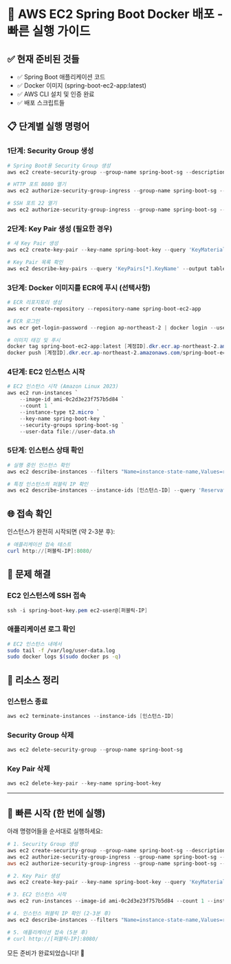 # 🚀 AWS EC2 Spring Boot Docker 배포 - 빠른 실행 가이드

## ✅ 현재 준비된 것들
- ✅ Spring Boot 애플리케이션 코드
- ✅ Docker 이미지 (spring-boot-ec2-app:latest)  
- ✅ AWS CLI 설치 및 인증 완료
- ✅ 배포 스크립트들

## 📋 단계별 실행 명령어

### 1단계: Security Group 생성
```powershell
# Spring Boot용 Security Group 생성
aws ec2 create-security-group --group-name spring-boot-sg --description "Security group for Spring Boot application"

# HTTP 포트 8080 열기
aws ec2 authorize-security-group-ingress --group-name spring-boot-sg --protocol tcp --port 8080 --cidr 0.0.0.0/0

# SSH 포트 22 열기
aws ec2 authorize-security-group-ingress --group-name spring-boot-sg --protocol tcp --port 22 --cidr 0.0.0.0/0
```

### 2단계: Key Pair 생성 (필요한 경우)
```powershell
# 새 Key Pair 생성
aws ec2 create-key-pair --key-name spring-boot-key --query 'KeyMaterial' --output text > spring-boot-key.pem

# Key Pair 목록 확인
aws ec2 describe-key-pairs --query 'KeyPairs[*].KeyName' --output table
```

### 3단계: Docker 이미지를 ECR에 푸시 (선택사항)
```powershell
# ECR 리포지토리 생성
aws ecr create-repository --repository-name spring-boot-ec2-app

# ECR 로그인
aws ecr get-login-password --region ap-northeast-2 | docker login --username AWS --password-stdin [계정ID].dkr.ecr.ap-northeast-2.amazonaws.com

# 이미지 태깅 및 푸시
docker tag spring-boot-ec2-app:latest [계정ID].dkr.ecr.ap-northeast-2.amazonaws.com/spring-boot-ec2-app:latest
docker push [계정ID].dkr.ecr.ap-northeast-2.amazonaws.com/spring-boot-ec2-app:latest
```

### 4단계: EC2 인스턴스 시작
```powershell
# EC2 인스턴스 시작 (Amazon Linux 2023)
aws ec2 run-instances `
    --image-id ami-0c2d3e23f757b5d84 `
    --count 1 `
    --instance-type t2.micro `
    --key-name spring-boot-key `
    --security-groups spring-boot-sg `
    --user-data file://user-data.sh
```

### 5단계: 인스턴스 상태 확인
```powershell
# 실행 중인 인스턴스 확인
aws ec2 describe-instances --filters "Name=instance-state-name,Values=running" --query 'Reservations[*].Instances[*].[InstanceId,PublicIpAddress,State.Name]' --output table

# 특정 인스턴스의 퍼블릭 IP 확인
aws ec2 describe-instances --instance-ids [인스턴스-ID] --query 'Reservations[0].Instances[0].PublicIpAddress' --output text
```

## 🌐 접속 확인

인스턴스가 완전히 시작되면 (약 2-3분 후):

```powershell
# 애플리케이션 접속 테스트
curl http://[퍼블릭-IP]:8080/
```

## 🐛 문제 해결

### EC2 인스턴스에 SSH 접속
```powershell
ssh -i spring-boot-key.pem ec2-user@[퍼블릭-IP]
```

### 애플리케이션 로그 확인
```bash
# EC2 인스턴스 내에서
sudo tail -f /var/log/user-data.log
sudo docker logs $(sudo docker ps -q)
```

## 🧹 리소스 정리

### 인스턴스 종료
```powershell
aws ec2 terminate-instances --instance-ids [인스턴스-ID]
```

### Security Group 삭제
```powershell
aws ec2 delete-security-group --group-name spring-boot-sg
```

### Key Pair 삭제
```powershell
aws ec2 delete-key-pair --key-name spring-boot-key
```

---

## 🎯 빠른 시작 (한 번에 실행)

아래 명령어들을 순서대로 실행하세요:

```powershell
# 1. Security Group 생성
aws ec2 create-security-group --group-name spring-boot-sg --description "Security group for Spring Boot application"
aws ec2 authorize-security-group-ingress --group-name spring-boot-sg --protocol tcp --port 8080 --cidr 0.0.0.0/0
aws ec2 authorize-security-group-ingress --group-name spring-boot-sg --protocol tcp --port 22 --cidr 0.0.0.0/0

# 2. Key Pair 생성
aws ec2 create-key-pair --key-name spring-boot-key --query 'KeyMaterial' --output text > spring-boot-key.pem

# 3. EC2 인스턴스 시작
aws ec2 run-instances --image-id ami-0c2d3e23f757b5d84 --count 1 --instance-type t2.micro --key-name spring-boot-key --security-groups spring-boot-sg --user-data file://user-data.sh

# 4. 인스턴스 퍼블릭 IP 확인 (2-3분 후)
aws ec2 describe-instances --filters "Name=instance-state-name,Values=running" --query 'Reservations[*].Instances[*].PublicIpAddress' --output text

# 5. 애플리케이션 접속 (5분 후)
# curl http://[퍼블릭-IP]:8080/
```

모든 준비가 완료되었습니다! 🎉
